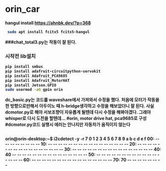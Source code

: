 # orin_car
<b>  hangul install  https://ahnbk.dev/?p=368
``` bash
 sudo apt install fcitx5 fcitx5-hangul
```
###chat_total3.py는 작동이 잘 된다.
### 시작전 lib설치
``` bash
pip install smbus
pip install adafruit-circuitpython-servokit
pip install Adafruit_PCA9685
pip install Adafruit_MotorHAT
pip install Jetson.GPIO
sudo usermod -aG gpio orin


```

dc_basic.py는 코드를 waveshare에서 가져와서 수정을 했다.
처음에 모터가 작동을 한 방향으로만해서 아두이노 때 h-bridge생각하고 수정을 해보았더니 잘 된다.
사실 dcmotor.py로 해야 서보조향이 자유롭게 될텐데  다시 수정을 해봐야겠다.
그래야 whisper로 다시 도전을 할텐데...
#orin, motor drive hat, pca9685로 구성
#dcmotor.py코드 실행시 에러는 안나지만 자동차가 움직이지 않는다
```
```
orin@orin-desktop:~$ i2cdetect -y -r 7
     0  1  2  3  4  5  6  7  8  9  a  b  c  d  e  f
00:                         -- -- -- -- -- -- -- -- 
10: -- -- -- -- -- -- -- -- -- -- -- -- -- -- -- -- 
20: -- -- -- -- -- -- -- -- -- -- -- -- -- -- -- -- 
30: -- -- -- -- -- -- -- -- -- -- -- -- -- -- -- -- 
40: 40 -- -- -- -- -- -- -- -- -- -- -- -- -- -- -- 
50: -- -- -- -- -- -- -- -- -- -- -- -- -- -- -- -- 
60: -- -- -- -- -- -- -- -- -- -- -- -- -- -- -- -- 
70: 70 -- -- -- -- -- -- --                      
```
